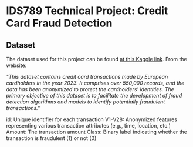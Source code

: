 # IDS789 Technical Project: Credit Card Fraud Detection

## Dataset

The dataset used for this project can be found [at this Kaggle link](https://www.kaggle.com/datasets/nelgiriyewithana/credit-card-fraud-detection-dataset-2023?select=creditcard_2023.csv). From the website:

*"This dataset contains credit card transactions made by European cardholders in the year 2023. It comprises over 550,000 records, and the data has been anonymized to protect the cardholders' identities. The primary objective of this dataset is to facilitate the development of fraud detection algorithms and models to identify potentially fraudulent transactions."*

id: Unique identifier for each transaction
V1-V28: Anonymized features representing various transaction attributes (e.g., time, location, etc.)
Amount: The transaction amount
Class: Binary label indicating whether the transaction is fraudulent (1) or not (0)